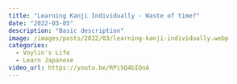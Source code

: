 ```yaml
---
title: "Learning Kanji Individually - Waste of time?"
date: "2022-03-05"
description: "Basic description"
image: /images/posts/2022/03/learning-kanji-individually.webp
categories:
  - Voylin's Life
  - Learn Japanese
video_url: https://youtu.be/RPiSQ4bIQnA
---
```


